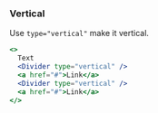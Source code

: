 <demo>

### Vertical

Use `type="vertical"` make it vertical.

```jsx live
<>
  Text
  <Divider type="vertical" />
  <a href="#">Link</a>
  <Divider type="vertical" />
  <a href="#">Link</a>
</>
```

</demo>
